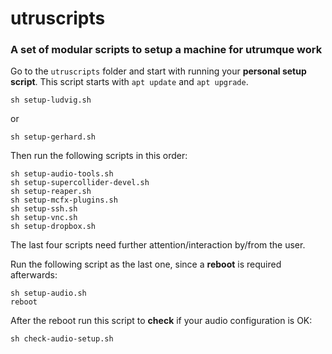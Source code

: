 # utruscripts

### A set of modular scripts to setup a machine for utrumque work

Go to the `utruscripts` folder and start with running your **personal setup script**. This script starts with `apt update` and `apt upgrade`.

`
sh setup-ludvig.sh
`

or

`
sh setup-gerhard.sh
`

Then run the following scripts in this order:

```
sh setup-audio-tools.sh
sh setup-supercollider-devel.sh
sh setup-reaper.sh
sh setup-mcfx-plugins.sh
sh setup-ssh.sh
sh setup-vnc.sh
sh setup-dropbox.sh
```

The last four scripts need further attention/interaction by/from the user.

Run the following script as the last one, since a **reboot** is required afterwards:

```
sh setup-audio.sh
reboot
```

After the reboot run this script to **check** if your audio configuration is OK:

`
sh check-audio-setup.sh
`

